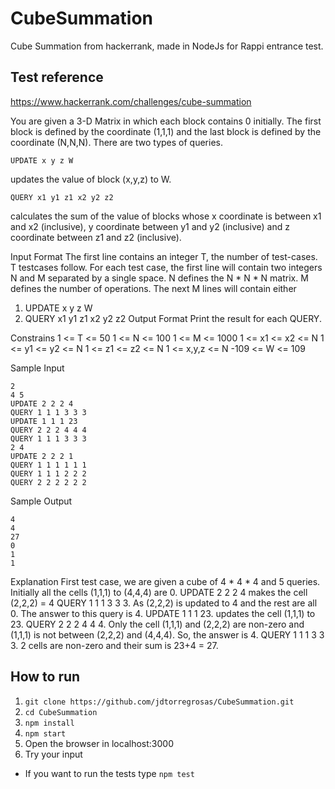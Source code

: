 # CubeSummation
Cube Summation from hackerrank, made in NodeJs for Rappi entrance test.

## Test reference
https://www.hackerrank.com/challenges/cube-summation

You are given a 3-D Matrix in which each block contains 0 initially. The first block is defined by the coordinate (1,1,1) and the last block is defined by the coordinate (N,N,N). There are two types of queries.

```
UPDATE x y z W
```
updates the value of block (x,y,z) to W.
```
QUERY x1 y1 z1 x2 y2 z2
```
calculates the sum of the value of blocks whose x coordinate is between x1 and x2 (inclusive), y coordinate between y1 and y2 (inclusive) and z coordinate between z1 and z2 (inclusive).

Input Format
The first line contains an integer T, the number of test-cases. T testcases follow.
For each test case, the first line will contain two integers N and M separated by a single space.
N defines the N * N * N matrix.
M defines the number of operations.
The next M lines will contain either

 1. UPDATE x y z W
 2. QUERY  x1 y1 z1 x2 y2 z2
Output Format
Print the result for each QUERY.

Constrains
1 <= T <= 50
1 <= N <= 100
1 <= M <= 1000
1 <= x1 <= x2 <= N
1 <= y1 <= y2 <= N
1 <= z1 <= z2 <= N
1 <= x,y,z <= N
-109 <= W <= 109

Sample Input
```
2
4 5
UPDATE 2 2 2 4
QUERY 1 1 1 3 3 3
UPDATE 1 1 1 23
QUERY 2 2 2 4 4 4
QUERY 1 1 1 3 3 3
2 4
UPDATE 2 2 2 1
QUERY 1 1 1 1 1 1
QUERY 1 1 1 2 2 2
QUERY 2 2 2 2 2 2
```
Sample Output
```
4
4
27
0
1
1
```
Explanation
First test case, we are given a cube of 4 * 4 * 4 and 5 queries. Initially all the cells (1,1,1) to (4,4,4) are 0.
UPDATE 2 2 2 4 makes the cell (2,2,2) = 4
QUERY 1 1 1 3 3 3. As (2,2,2) is updated to 4 and the rest are all 0. The answer to this query is 4.
UPDATE 1 1 1 23. updates the cell (1,1,1) to 23. QUERY 2 2 2 4 4 4. Only the cell (1,1,1) and (2,2,2) are non-zero and (1,1,1) is not between (2,2,2) and (4,4,4). So, the answer is 4.
QUERY 1 1 1 3 3 3. 2 cells are non-zero and their sum is 23+4 = 27.

## How to run

1. ``` git clone https://github.com/jdtorregrosas/CubeSummation.git ```
2. ``` cd CubeSummation ```
3. ``` npm install ```
4. ``` npm start ```
5. Open the browser in localhost:3000
6. Try your input


* If you want to run the tests type ```npm test```

